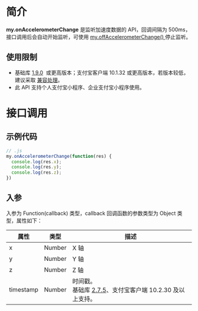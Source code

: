 
# 简介
**my.onAccelerometerChange** 是监听加速度数据的 API，回调间隔为 500ms，接口调用后会自动开始监听，可使用 [my.offAccelerometerChange() ](/mini/api/kape7p)停止监听。

## 使用限制

- 基础库 [1.9.0](https://opendocs.alipay.com/mini/framework/lib)  或更高版本；支付宝客户端 10.1.32 或更高版本，若版本较低，建议采取 [兼容处理](/mini/framework/compatibility)。
- 此 API 支持个人支付宝小程序、企业支付宝小程序使用。




# 接口调用

## 示例代码
```javascript
// .js
my.onAccelerometerChange(function(res) {
  console.log(res.x);
  console.log(res.y);
  console.log(res.z);
})
```

## 入参
入参为 Function(callback) 类型，callback 回调函数的参数类型为 Object 类型，属性如下：

| **属性** | **类型** | **描述** |
| --- | --- | --- |
| x | Number | X 轴 |
| y | Number | Y 轴 |
| z | Number | Z 轴 |
| timestamp | Number | 时间戳。<br />基础库 [2.7.5](https://opendocs.alipay.com/mini/framework/lib-upgrade-v2)、支付宝客户端 10.2.30 及以上支持。 |

